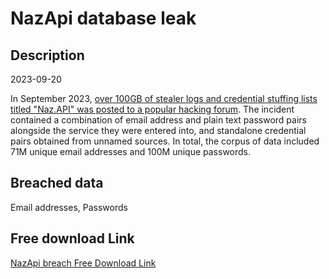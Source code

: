 # NazApi database leak

## Description

2023-09-20

In September 2023, <a href="https://www.troyhunt.com/inside-the-massive-naz-api-credential-stuffing-list/" target="_blank" rel="noopener">over 100GB of stealer logs and credential stuffing lists titled &quot;Naz.API&quot; was posted to a popular hacking forum</a>. The incident contained a combination of email address and plain text password pairs alongside the service they were entered into, and standalone credential pairs obtained from unnamed sources. In total, the corpus of data included 71M unique email addresses and 100M unique passwords.

## Breached data

Email addresses, Passwords

## Free download Link

[NazApi breach Free Download Link](https://tinyurl.com/2b2k277t)